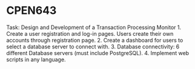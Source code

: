 # CPEN643
Task: Design and Development of a Transaction Processing Monitor 1. Create a user registration and log-in pages. Users create their own accounts through registration page. 2. Create a dashboard for users to select a database server to connect with. 3. Database connectivity: 6 different Database servers (must include PostgreSQL). 4. Implement web scripts in any language.
